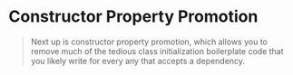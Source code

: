 # Constructor Property Promotion

> Next up is constructor property promotion, which allows you to remove much of the tedious class initialization boilerplate code that you likely write for every any that accepts a dependency.
